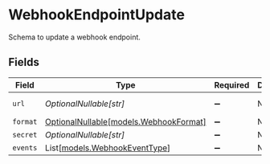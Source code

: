 # WebhookEndpointUpdate

Schema to update a webhook endpoint.


## Fields

| Field                                                                | Type                                                                 | Required                                                             | Description                                                          | Example                                                              |
| -------------------------------------------------------------------- | -------------------------------------------------------------------- | -------------------------------------------------------------------- | -------------------------------------------------------------------- | -------------------------------------------------------------------- |
| `url`                                                                | *OptionalNullable[str]*                                              | :heavy_minus_sign:                                                   | N/A                                                                  | https://webhook.site/cb791d80-f26e-4f8c-be88-6e56054192b0            |
| `format`                                                             | [OptionalNullable[models.WebhookFormat]](../models/webhookformat.md) | :heavy_minus_sign:                                                   | N/A                                                                  |                                                                      |
| `secret`                                                             | *OptionalNullable[str]*                                              | :heavy_minus_sign:                                                   | N/A                                                                  | f_z6mfSpxkjogyw3FkA2aH2gYE5huxruNf34MpdWMcA                          |
| `events`                                                             | List[[models.WebhookEventType](../models/webhookeventtype.md)]       | :heavy_minus_sign:                                                   | N/A                                                                  |                                                                      |
